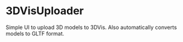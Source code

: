 # 3DVisUploader

Simple UI to upload 3D models to 3DVis.
Also automatically converts models to GLTF format.